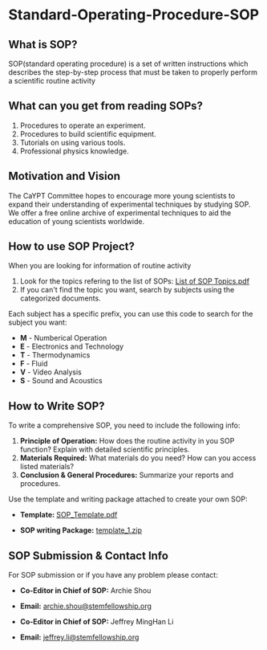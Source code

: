 # Standard-Operating-Procedure-SOP
## What is SOP?
  SOP(standard operating procedure) is a set of written instructions which describes the step-by-step process that must be taken to properly perform a scientific routine activity
  
## What can you get from reading SOPs?
  1. Procedures to operate an experiment.
  2. Procedures to build scientific equipment.
  3. Tutorials on using various tools.
  4. Professional physics knowledge.

## Motivation and Vision
  The CaYPT Committee hopes to encourage more young scientists to expand their understanding of experimental techniques by studying SOP. We offer a free online archive of experimental techniques to aid the education of young scientists worldwide.

## How to use SOP Project?
  When you are looking for information of routine activity
  1. Look for the topics refering to the list of SOPs: [List of SOP Topics.pdf](https://github.com/CAYPTSOP/Standard-Operating-Procedure-SOP-/files/9947062/List.of.SOP.Topics.pdf)
  2. If you can't find the topic you want, search by subjects using the categorized documents.
 
  Each subject has a specific prefix, you can use this code to search for the subject you want:
  * **M** - Numberical Operation
  * **E** - Electronics and Technology
  * **T** - Thermodynamics
  * **F** - Fluid
  * **V** - Video Analysis
  * **S** - Sound and Acoustics
 
  
## How to Write SOP?
  To write a comprehensive SOP, you need to include the following info:
1. **Principle of Operation:** How does the routine activity in you SOP function? Explain with detailed scientific principles.
2. **Materials Required:** What materials do you need? How can you access listed materials?
3. **Conclusion & General Procedures:** Summarize your reports and procedures.

Use the template and writing package attached to create your own SOP:

 * **Template:** [SOP_Template.pdf](https://github.com/CAYPTSOP/Standard-Operating-Procedure-SOP-/files/9610228/SOP_Template.pdf)

 * **SOP writing Package:** [template_1.zip](https://github.com/CAYPTSOP/Standard-Operating-Procedure-SOP-/files/9610240/template_1.zip)
 
 ## SOP Submission & Contact Info
For SOP submission or if you have any problem please contact:

* **Co-Editor in Chief of SOP:** Archie Shou

* **Email:** archie.shou@stemfellowship.org

* **Co-Editor in Chief of SOP:** Jeffrey MingHan Li

* **Email:** jeffrey.li@stemfellowship.org


 
